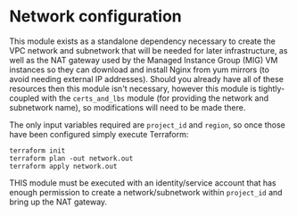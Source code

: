 # Network configuration

This module exists as a standalone dependency necessary to create the VPC
network and subnetwork that will be needed for later infrastructure, as well
as the NAT gateway used by the Managed Instance Group (MIG) VM instances so
they can download and install Nginx from yum mirrors (to avoid needing external IP addresses). Should you already have all of these resources then
this module isn't necessary, however this module is tightly-coupled with the
`certs_and_lbs` module (for providing the network and subnetwork name), so
modifications will need to be made there.

The only input variables required are `project_id` and `region`, so once those
have been configured simply execute Terraform:

    terraform init
    terraform plan -out network.out
    terraform apply network.out

THIS module must be executed with an identity/service account that has enough
permission to create a network/subnetwork within `project_id` and bring up the
NAT gateway.